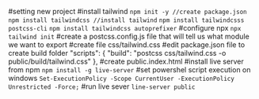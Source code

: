 #setting new project
#install tailwind
```npm init -y //create package.json``` 
```npm install tailwindcss //install tailwind```
```npm install tailwindcsss postcss-cli```
```npm install tailwindcss autoprefixer```
#configure npx
```npx tailwind init```
#create a postcss.config.js file that will tell us what module we want to export
#create file css/tailwind.css
#edit package.json file to create build folder
 "scripts": {
    "build": "postcss css/tailwind.css -o public/build/tailwind.css"
  },
#create public.index.html
#install live server from npm
```npm install -g live-server```
#set powershel script execution on windows
```Set-ExecutionPolicy -Scope CurrentUser -ExecutionPolicy Unrestricted -Force;```
#run live sever
```line-server public```